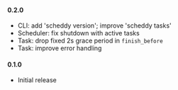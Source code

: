 #### 0.2.0

- CLI: add 'scheddy version'; improve 'scheddy tasks'
- Scheduler: fix shutdown with active tasks
- Task: drop fixed 2s grace period in `finish_before`
- Task: improve error handling

#### 0.1.0

- Initial release
